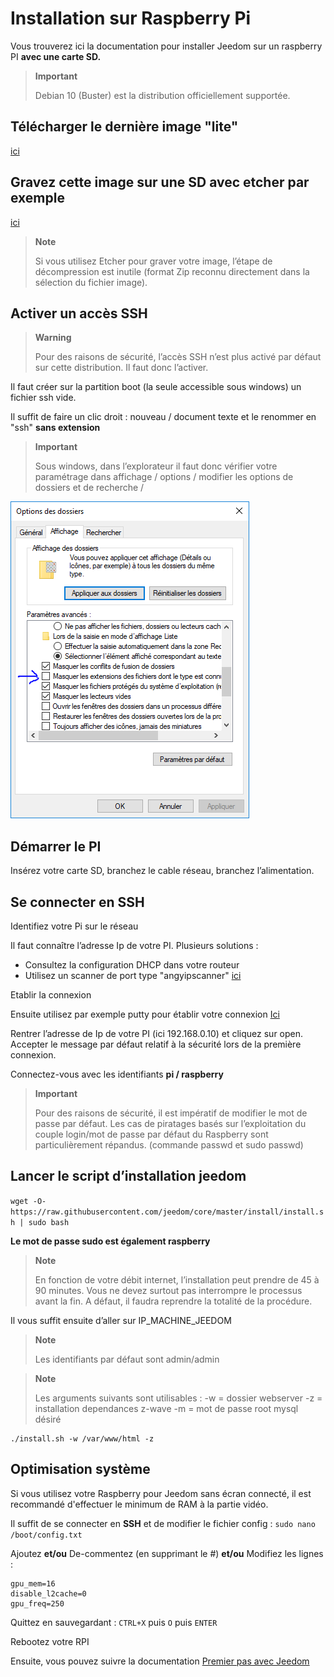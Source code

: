 # Installation sur Raspberry Pi

Vous trouverez ici la documentation pour installer Jeedom sur un raspberry PI **avec une carte SD.**

> **Important**
>
> Debian 10 (Buster) est la distribution officiellement supportée.

## Télécharger le dernière image "lite"

[ici](https://downloads.raspberrypi.org/raspbian_lite_latest)

## Gravez cette image sur une SD avec etcher par exemple

[ici](https://etcher.io/)

> **Note**
>
> Si vous utilisez Etcher pour graver votre image, l’étape de décompression est inutile (format Zip reconnu directement dans la sélection du fichier image).

## Activer un accès SSH

> **Warning**
>
> Pour des raisons de sécurité, l’accès SSH n’est plus activé par défaut sur cette distribution. Il faut donc l’activer.

Il faut créer sur la partition boot (la seule accessible sous windows) un fichier ssh vide.

Il suffit de faire un clic droit : nouveau / document texte et le renommer en "ssh" **sans extension**

> **Important**
>
> Sous windows, dans l’explorateur il faut donc vérifier votre paramétrage dans affichage / options / modifier les options de dossiers et de recherche /

![ExtensionFichier](images/ExtensionFichier.PNG)

## Démarrer le PI

Insérez votre carte SD, branchez le cable réseau, branchez l’alimentation.

## Se connecter en SSH

Identifiez votre Pi sur le réseau

Il faut connaître l’adresse Ip de votre PI. Plusieurs solutions :

-   Consultez la configuration DHCP dans votre routeur
-   Utilisez un scanner de port type "angyipscanner" [ici](http://angryip.org/download/#windows)

Etablir la connexion

Ensuite utilisez par exemple putty pour établir votre connexion [Ici](http://www.putty.org/)

Rentrer l’adresse de Ip de votre PI (ici 192.168.0.10) et cliquez sur open. Accepter le message par défaut relatif à la sécurité lors de la première connexion.

Connectez-vous avec les identifiants **pi / raspberry**

> **Important**
>
> Pour des raisons de sécurité, il est impératif de modifier le mot de passe par défaut. Les cas de piratages basés sur l’exploitation du couple login/mot de passe par défaut du Raspberry sont particulièrement répandus. (commande passwd et sudo passwd)

## Lancer le script d’installation jeedom

``wget -O- https://raw.githubusercontent.com/jeedom/core/master/install/install.sh | sudo bash``

**Le mot de passe sudo est également raspberry**

> **Note**
>
> En fonction de votre débit internet, l’installation peut prendre de 45 à 90 minutes. Vous ne devez surtout pas interrompre le processus avant la fin. A défaut, il faudra reprendre la totalité de la procédure.

Il vous suffit ensuite d’aller sur IP\_MACHINE\_JEEDOM

> **Note**
>
> Les identifiants par défaut sont admin/admin

> **Note**
>
> Les arguments suivants sont utilisables : -w = dossier webserver -z = installation dependances z-wave -m = mot de passe root mysql désiré

````
./install.sh -w /var/www/html -z
````

## Optimisation système

Si vous utilisez votre Raspberry pour Jeedom sans écran connecté, il est recommandé d'effectuer le minimum de RAM à la partie vidéo.

Il suffit de se connecter en **SSH** et de modifier le fichier config : ``sudo nano /boot/config.txt``

Ajoutez **et/ou** De-commentez (en supprimant le #) **et/ou** Modifiez les lignes :

````
gpu_mem=16
disable_l2cache=0
gpu_freq=250
````

Quittez en sauvegardant : ``CTRL+X`` puis ``O`` puis ``ENTER``

Rebootez votre RPI

Ensuite, vous pouvez suivre la documentation [Premier pas avec Jeedom](https://doc.jeedom.com/fr_FR/premiers-pas/index)
